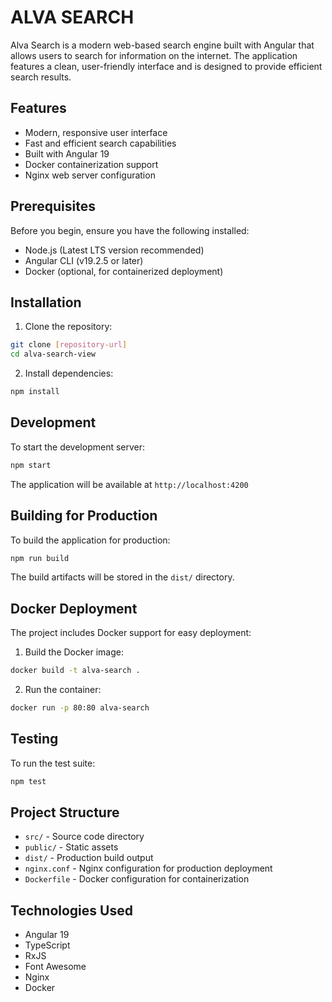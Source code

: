 # ALVA SEARCH

Alva Search is a modern web-based search engine built with Angular that allows users to search for information on the internet. The application features a clean, user-friendly interface and is designed to provide efficient search results.

## Features

- Modern, responsive user interface
- Fast and efficient search capabilities
- Built with Angular 19
- Docker containerization support
- Nginx web server configuration

## Prerequisites

Before you begin, ensure you have the following installed:
- Node.js (Latest LTS version recommended)
- Angular CLI (v19.2.5 or later)
- Docker (optional, for containerized deployment)

## Installation

1. Clone the repository:
```bash
git clone [repository-url]
cd alva-search-view
```

2. Install dependencies:
```bash
npm install
```

## Development

To start the development server:

```bash
npm start
```

The application will be available at `http://localhost:4200`

## Building for Production

To build the application for production:

```bash
npm run build
```

The build artifacts will be stored in the `dist/` directory.

## Docker Deployment

The project includes Docker support for easy deployment:

1. Build the Docker image:
```bash
docker build -t alva-search .
```

2. Run the container:
```bash
docker run -p 80:80 alva-search
```

## Testing

To run the test suite:

```bash
npm test
```

## Project Structure

- `src/` - Source code directory
- `public/` - Static assets
- `dist/` - Production build output
- `nginx.conf` - Nginx configuration for production deployment
- `Dockerfile` - Docker configuration for containerization

## Technologies Used

- Angular 19
- TypeScript
- RxJS
- Font Awesome
- Nginx
- Docker
